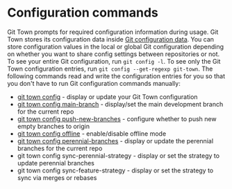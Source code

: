 # Configuration commands

Git Town prompts for required configuration information during usage. Git Town
stores its configuration data inside
[Git configuration data](https://git-scm.com/docs/git-config). You can store
configuration values in the local or global Git configuration depending on
whether you want to share config settings between repositories or not. To see
your entire Git configuration, run `git config -l`. To see only the Git Town
configuration entries, run `git config --get-regexp git-town`. The following
commands read and write the configuration entries for you so that you don't have
to run Git configuration commands manually:

- [git town config](commands/config.md) - display or update your Git Town
  configuration
- [git town config main-branch](commands/config-main-branch.md) - display/set
  the main development branch for the current repo
- [git town config push-new-branches](commands/config-push-new-branches.md) -
  configure whether to push new empty branches to origin
- [git town config offline](commands/config-offline.md) - enable/disable offline
  mode
- [git town config perennial-branches](commands/config-perennial-branches.md) -
  display or update the perennial branches for the current repo
- git town config sync-perennial-strategy - display or set the strategy to
  update perennial branches
- git town config sync-feature-strategy - display or set the strategy to sync
  via merges or rebases
